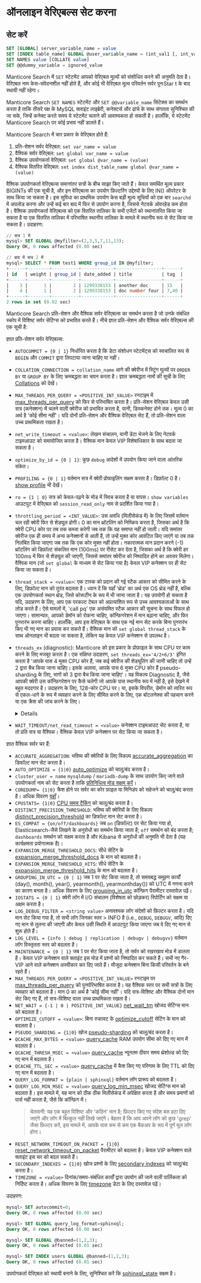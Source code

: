 # ऑनलाइन वेरिएबल्स सेट करना

## सेट करें
```sql
SET [GLOBAL] server_variable_name = value
SET [INDEX table_name] GLOBAL @user_variable_name = (int_val1 [, int_val2, ...])
SET NAMES value [COLLATE value]
SET @@dummy_variable = ignored_value
```

Manticore Search में `SET` स्टेटमेंट आपको वेरिएबल मूल्यों को संशोधित करने की अनुमति देता है। वेरिएबल नाम केस-संवेदनशील नहीं होते हैं, और कोई भी वेरिएबल मूल्य परिवर्तन सर्वर पुनःStar t के बाद स्थायी नहीं रहेगा।

Manticore Search `SET NAMES` स्टेटमेंट और `SET @@variable_name` सिंटेक्स का समर्थन करता है ताकि तीसरे पक्ष के MySQL क्लाइंट लाइब्रेरी, कनेक्टर्स और ढांचे के साथ संगतता सुनिश्चित की जा सके, जिन्हें कनेक्ट करते समय ये स्टेटमेंट चलाने की आवश्यकता हो सकती है। हालाँकि, ये स्टेटमेंट Manticore Search पर कोई प्रभाव नहीं डालते हैं।

Manticore Search में चार प्रकार के वेरिएबल होते हैं:

1.  प्रति-सेशन सर्वर वेरिएबल: `set var_name = value`
2.  वैश्विक सर्वर वेरिएबल: `set global var_name = value`
3.  वैश्विक उपयोगकर्ता वेरिएबल: `set global @var_name = (value)`
4.  वैश्विक वितरित वेरिएबल: `set index dist_table_name global @var_name = (value)`

वैश्विक उपयोगकर्ता वेरिएबल्स समानांतर सत्रों के बीच साझा किए जाते हैं। केवल समर्थित मूल्य प्रकार BIGINTs की एक सूची है, और इन वेरिएबल्स का उपयोग फ़िल्टरिंग उद्देश्यों के लिए IN() ऑपरेटर के साथ किया जा सकता है। इस सुविधा का प्राथमिक उपयोग केस बड़ी मूल्य सूचियों को एक बार `searchd` में अपलोड करना और उन्हें कई बार बाद में फिर से उपयोग करना है, जिससे नेटवर्क ओवरहेड कम होता है। वैश्विक उपयोगकर्ता वेरिएबल्स को एक वितरित तालिका के सभी एजेंटों को स्थानांतरित किया जा सकता है या एक वितरित तालिका में परिभाषित स्थानीय तालिका के मामले में स्थानीय रूप से सेट किया जा सकता है। उदाहरण:

```sql
// सत्र 1 में
mysql> SET GLOBAL @myfilter=(2,3,5,7,11,13);
Query OK, 0 rows affected (0.00 sec)

// बाद में सत्र 2 में
mysql> SELECT * FROM test1 WHERE group_id IN @myfilter;
+------+--------+----------+------------+-----------------+------+
| id   | weight | group_id | date_added | title           | tag  |
+------+--------+----------+------------+-----------------+------+
|    3 |      1 |        2 | 1299338153 | another doc     | 15   |
|    4 |      1 |        2 | 1299338153 | doc number four | 7,40 |
+------+--------+----------+------------+-----------------+------+
2 rows in set (0.02 sec)
```

Manticore Search प्रति-सेशन और वैश्विक सर्वर वेरिएबल्स का समर्थन करता है जो उनके संबंधित स्कोप में विशिष्ट सर्वर सेटिंग्स को प्रभावित करते हैं। नीचे ज्ञात प्रति-सेशन और वैश्विक सर्वर वेरिएबल्स की एक सूची है:

ज्ञात प्रति-सेशन सर्वर वेरिएबल्स:

* `AUTOCOMMIT = {0 | 1}` निर्धारित करता है कि डेटा संशोधन स्टेटमेंट्स को स्वचालित रूप से `BEGIN` और `COMMIT` द्वारा लिपटाया जाना चाहिए या नहीं।
* `COLLATION_CONNECTION = collation_name` आगे की क्वेरीज में स्ट्रिंग मूल्यों पर `ORDER BY` या `GROUP BY` के लिए क्रमबद्धता का चयन करता है। ज्ञात क्रमबद्धता नामों की सूची के लिए [Collations](../Searching/Collations.md) को देखें।
* `MAX_THREADS_PER_QUERY = <POSITIVE_INT_VALUE>` रनटाइम में [max_threads_per_query](../Server_settings/Searchd.md#max_threads_per_query) को फिर से परिभाषित करता है। प्रति-सेशन वेरिएबल केवल उसी सत्र (कनेक्शन) में चलने वाली क्वेरीज को प्रभावित करता है, यानी, डिस्कनेक्ट होने तक। मूल्य 0 का अर्थ है 'कोई सीमा नहीं'। यदि दोनों प्रति-सेशन और वैश्विक वेरिएबल सेट हैं, तो प्रति-सेशन वाला उच्च प्राथमिकता रखता है।
* `net_write_timeout = <value>`: लेखन संचालन, यानी डेटा भेजने के लिए नेटवर्क टाइमआउट को समायोजित करता है। वैश्विक मान केवल VIP विशेषाधिकार के साथ बदला जा सकता है।
* `optimize_by_id = {0 | 1}`: कुछ `debug` आदेशों में उपयोग किया जाने वाला आंतरिक संकेत।
* `PROFILING = {0 | 1}` वर्तमान सत्र में क्वेरी प्रोफाइलिंग सक्षम करता है। डिफ़ॉल्ट 0 है। [show profile](../Node_info_and_management/Profiling/Query_profile.md) भी देखें।
* `ro = {1 | 0}` सत्र को केवल-पढ़ने के मोड में स्विच करता है या वापस। `show variables` आउटपुट में वेरिएबल को `session_read_only` नाम से प्रदर्शित किया गया है।
* `throttling_period = <INT_VALUE>`: उस अवधि (मिलीसेकंड में) के लिए जिसमें वर्तमान चल रही क्वेरी फिर से शेड्यूल होगी। 0 का मान थ्रॉटलिंग को निष्क्रिय करता है, जिसका अर्थ है कि क्वेरी CPU कोर पर तब तक कब्जा करेगी जब तक कि यह समाप्त नहीं हो जाती। यदि समांतर क्वेरीज एक ही समय में अन्य कनेक्शनों से आती हैं, तो उन्हें मुक्त कोर आवंटित किए जाएंगे या तब तक निलंबित किया जाएगा जब तक कि एक कोर मुक्त नहीं होता। नकारात्मक मान प्रदान करने (-1) थ्रॉटलिंग को डिफ़ॉल्ट संकलित मान (100ms) पर रीसेट कर देता है, जिसका अर्थ है कि क्वेरी हर 100ms में फिर से शेड्यूल की जाएगी, जिससे समांतर क्वेरीज को निष्पादित होने का अवसर मिलेगा। वैश्विक मान (जो `set global` के माध्यम से सेट किया गया है) केवल VIP कनेक्शन पर ही सेट किया जा सकता है।
* `thread_stack = <value>`: एक टास्क को प्रदान की गई स्टैक आकार को सीमित करने के लिए, डिफ़ॉल्ट मान को तुरंत बदलता है। ध्यान दें कि यहाँ 'थ्रेड' का अर्थ एक OS थ्रेड नहीं है, बल्कि एक उपयोगकर्ता स्थान थ्रेड, जिसे कोरूटीन के रूप में भी जाना जाता है। यह उपयोगी हो सकता है यदि, उदाहरण के लिए, आप एक परकल्ट टेबल को अप्रत्याशित रूप से उच्च आवश्यकताओं के साथ लोड करते हैं। ऐसे मामलों में, 'call pq' एक असंयमित स्टैक आकार की सूचना के साथ विफल हो जाएगा। सामान्यतः, आपको डेमॉन को रोकना चाहिए, कॉन्फ़िगरेशन में मान बढ़ाना चाहिए, और फिर पुनरारंभ करना चाहिए। हालाँकि, आप इस वेरिएबल के साथ एक नई मान सेट करके बिना पुनरारंभ किए भी नए मान का प्रयास कर सकते हैं। वैश्विक मान को `set global thread_stack` के साथ ऑनलाइन भी बदला जा सकता है, लेकिन यह केवल VIP कनेक्शन से उपलब्ध है।
* `threads_ex` (diagnostic): Manticore को इस प्रकार के प्रोफ़ाइल के साथ CPU पर काम करने के लिए मजबूर करता है। एक संक्षिप्त उदाहरण, `set threads_ex='4/2+6/3'` इंगित करता है 'आपके पास 4 मुक्त CPU कोर हैं, जब कई क्वेरीज की शेड्यूलिंग की जानी चाहिए तो उन्हें 2 द्वारा बैच किया जाना चाहिए। इसके अलावा, आपके पास 6 मुफ्त CPU कोर हैं pseudo-sharding के लिए, भागों को 3 द्वारा बैच किया जाना चाहिए'। यह विकल्प Diagnostic है, जैसे आपकी क्वेरी उस कॉन्फ़िगरेशन पर कैसे चलेगी जो आपके पास स्थानीय रूप में नहीं है, इसे देखने में बहुत मददगार है। उदाहरण के लिए, 128-कोर CPU पर। या, इसके विपरीत, डेमॉन को त्वरित रूप से एकल-धागे के रूप में व्यवहार करने के लिए सीमित करने के लिए, एक बॉटलनेक्स की पहचान करने या एक क्रैश की जांच करने के लिए।

  <details>
	डिफॉल्ट के तौर पर, मैन्टिकोर एक थ्रेड पूल शुरू करता है जिसमें CPU कोर की एक गणना की गई संख्या होती है। सभी सामान्य कार्य तब इस थ्रेड पूल में वितरित किए जाते हैं ताकि CPU उपयोग क्षमता अधिकतम हो सके। उदाहरण के लिए, जब एक रियल-टाइम टेबल में कई डिस्क_chunks होते हैं, तो खोज CPU कोरों पर समानांतर किया जाएगा। इसी तरह, एक एकल पूर्ण-त Texto खोज के लिए एकल इंडेक्स पर, डेमन खोज निष्पादन को समानांतर में अनुकूलित करने का प्रयास करेगा, इसे "pseudo-sharding" तकनीक के रूप में संदर्भित किया जाता है। ये दोनों विशेषताएँ कुल CPU कोरों की संख्या और उपलब्ध मुक्त कोरों की संख्या पर भारी निर्भर करती हैं।

	यह दृष्टिकोण प्रदर्शन में सुधार करता है लेकिन घटना जांच को और मुश्किल बना सकता है। उदाहरण के लिए, एक क्वेरी जो `COUNT(*)` कर रही है, एक अनुमानित परिणाम (जैसे, 100 से अधिक मेल) वापस कर सकती है, और उसी क्वेरी के एक बाद के निष्पादन में एक सटीक परिणाम मिल सकता है (जैसे, ठीक 120 मेल)। यह भिन्नता उपलब्ध कोरों पर निर्भर करती है, लेकिन चूंकि यह कारक अप्रत्याशित है, यह आमतौर पर गैर-प्रतिकृति परिणामों की ओर ले जाती है। हालांकि यह सामान्यतः स्वीकार्य है, लेकिन कभी-कभी यह एक समस्या पैदा कर सकता है। `threads_ex` विकल्प एक इच्छित CPU कोर कॉन्फ़िगरेशन निर्दिष्ट करता है, जिससे इस कॉन्फ़िगरेशन के साथ क्वेरियाँ पुन: उत्पन्न हो सकती हैं।

	`threads_ex` मानक कार्यों और pseudo-sharding के लिए CPU टेम्पलेट सेट करता है, क्योंकि pseudo-sharding मानक समानांतरकरण प्रक्रिया का एक हिस्सा हो सकता है। उदाहरण के लिए, यदि कई डिस्क_chunks हैं, तो उन्हें समानांतर में क्वेरी किया जाएगा, लेकिन प्रत्येक को pseudo-sharding का उपयोग करके आगे और समानांतरित किया जा सकता है। इस प्रकार, इस स्थिति को प्रभावी ढंग से प्रबंधित करने के लिए, आपको प्रत्येक कार्य प्रकार के लिए कुछ टेम्पलेट की आवश्यकता है।

	एक टेम्पलेट एक स्ट्रिंग है जैसे `10/3`, जहाँ 10 समवर्तीता को दर्शाता है और 3 बैच का आकार दर्शाता है। यदि समवर्तीता 0 है, तो डिफॉल्ट समवर्तीता का उपयोग किया जाएगा। यदि बैच का आकार 0 है, तो डिफॉल्ट तुच्छ टेम्पलेट का उपयोग किया जाएगा। किसी भी शून्य मान को छोड़ दिया जा सकता है या `*` से बदला जा सकता है। डिफॉल्ट (तुच्छ) टेम्पलेट को `''` के रूप में वर्णित किया जा सकता है, और `*/*`, `0/0`, `0/`, `*/`, `/0`, `*`, आदि के रूप में भी। इसका मतलब है कि डेमन बिना किसी विशेष बैचिंग सीमाओं के सभी उपलब्ध CPU कोरों का उपयोग करता है।

	एक तुच्छ टेम्पलेट जिसमें 20 थ्रेड होते हैं, उसे `20/*`, `20/0`, `20/`, या बस `20` के रूप में व्यक्त किया जा सकता है। 2 के बैच के आकार के साथ एक राउंड-रॉबिन टेम्पलेट `*/2`, `0/2`, या बस `/2` है। 20 थ्रेड और 3 के बैच के आकार के साथ एक राउंड-रॉबिन डिस्पैचर `20/3` है।

	`threads_ex` बुनियादी कार्यों और pseudo-sharding के लिए एक टेम्पलेट है, जिसे `+` से अलग किया गया है, जैसे:

	* `30+3` - 30 थ्रेड का एक तुच्छ आधार + 3 थ्रेड का तुच्छ pseudo-sharding
	* `+/2` - एक तुच्छ आधार + डिफॉल्ट थ्रेड के साथ राउंड-रॉबिन pseudo-sharding और बैच=2
	* `10` - 10 थ्रेड का एक तुच्छ आधार + डिफॉल्ट तुच्छ pseudo-sharding
	* `/1+10` - डिफॉल्ट थ्रेड के साथ एक राउंड-रॉबिन आधार और बैच=1 + 10 थ्रेड के साथ तुच्छ pseudo-sharding
	* `4/2+2/1` - 4 थ्रेड और बैच=2 के साथ एक राउंड-रॉबिन आधार + 2 थ्रेड और बैच=1 के साथ राउंड-रॉबिन pseudo-sharding
	* `1+1` - सबसे सुनिश्चित मामला। ठीक 1 थ्रेड + 1 pseudo-shard, यानी, बिल्कुल कोई समानांतरकरण नहीं। इस सेटिंग के साथ, आप उस ही समस्या क्वेरी को पुनरुत्पादित रूप से दोहरा सकते हैं और व्यवहार विवरणों की जांच कर सकते हैं। इसके अलावा, यदि आप `throttling_period=0` सेट करते हैं, तो आपकी क्वेरी वर्तमान थ्रेड पर 'चिपक' जाएगी और निष्पादन के दौरान कभी भी पुनर्निर्धारित नहीं होगी, जो समस्या निवारण के लिए एक आदर्श वातावरण बनाता है।

	विकल्प को बाहरी रूप से एक वातावरणीय चर `MANTICORE_THREADS_EX` के रूप में वैश्विक रूप से सेट किया जा सकता है, जैसे:

	```bash
	export MANTICORE_THREADS_EX=8
	export MANTICORE_THREADS_EX='16+8/2'
  ```

  या, MySQL CLI के माध्यम से, जैसे:
  ```sql
  SET threads_ex='16';
	SET GLOBAL threads_ex='/2';
  ```

  या, एक क्वेरी पैरामीटर के रूप में, जैसे:
  ```sql
  SELECT ... OPTION threads_ex='1+1';
  ```

  `threads_ex` कॉन्फ़िगरेशन एक पदानुक्रम का पालन करता है: पहले वातावरणीय चर, फिर वैश्विक चर, और अंततः, क्वेरी विकल्प, विशेष सेटिंग्स को सामान्य सेटिंग्स को अधिलेखित करने की अनुमति देती है।

  </details>
* `WAIT_TIMEOUT/net_read_timeout = <value>` कनेक्शन टाइमआउट सेट करता है, या तो प्रति सत्र या वैश्विक। वैश्विक केवल VIP कनेक्शन पर सेट किया जा सकता है।

ज्ञात वैश्विक सर्वर चर हैं:

* `ACCURATE_AGGREGATION`: भविष्य की क्वेरियों के लिए विकल्प [accurate_aggregation](../Searching/Options.md#accurate_aggregation) का डिफॉल्ट मान सेट करता है।
* `AUTO_OPTIMIZE = {1|0}` [auto_optimize](../Server_settings/Searchd.md#auto_optimize) को चालू/बंद करता है।
* `cluster_user = name` `mysqldump` / `mariadb-dump` के साथ उपयोग किए जाने वाले उपयोगकर्ता नाम को सेट करता है ताकि [प्रतिनिधित्व मोड सक्षम करें](../Securing_and_compacting_a_table/Backup_and_restore.md#Backup-and-restore-with-mysqldump)।
* `COREDUMP= {1|0}` क्रैश होने पर सर्वर का कोर फ़ाइल या मिनिडंप को सहेजने को चालू/बंद करता है। अधिक विवरण [यहाँ](../Starting_the_server/Manually.md#searchd-command-line-options)।
* `CPUSTATS= {1|0}` [CPU समय ट्रैकिंग](../Starting_the_server/Manually.md#searchd-command-line-options) को चालू/बंद करता है।
* `DISTINCT_PRECISION_THRESHOLD`: भविष्य की क्वेरियों के लिए विकल्प [distinct_precision_threshold](../Searching/Options.md#distinct_precision_threshold) का डिफॉल्ट मान सेट करता है।
* `ES_COMPAT = {on/off/dashboards}` जब `on` (डिफॉल्ट) पर सेट किया गया हो, Elasticsearch-जैसे लिखने के अनुरोधों का समर्थन किया जाता है; `off` समर्थन को बंद करता है; `dashboards` समर्थन को सक्षम करता है और Kibana से अनुरोधों की अनुमति भी देता है (यह कार्यक्षमता प्रयोगात्मक है)।
* `EXPANSION_MERGE_THRESHOLD_DOCS`: सीधे सेटिंग के [expansion_merge_threshold_docs](Server_settings/Searchd.md#expansion_merge_threshold_docs) के मान को बदलता है।
* `EXPANSION_MERGE_THRESHOLD_HITS`: सीधे सेटिंग के [expansion_merge_threshold_hits](Server_settings/Searchd.md#expansion_merge_threshold_hits) के मान को बदलता है।
* `GROUPING_IN_UTC = {0 | 1}` जब 1 पर सेट किया जाता है, तो समयबद्ध समूहण कार्यों (day(), month(), year(), yearmonth(), yearmonthday()) को UTC में गणना करने का कारण बनता है। अधिक विवरण के लिए [grouping_in_utc](../Server_settings/Searchd.md) कॉन्फ़िग पैरामीटर दस्तावेज़ पढ़ें।
* `IOSTATS = {0 | 1}` क्वेरी लॉग में I/O संचालन (विशेषता को छोड़कर) रिपोर्टिंग को सक्षम या अक्षम करता है।
* `LOG_DEBUG_FILTER = <string value>` अनावश्यक लॉग संदेशों को फ़िल्टर करता है। यदि मान सेट किया गया है, तो सभी लॉग जिनका स्तर > INFO है (i.e., `DEBUG`, `DEBUGV`, आदि) दिए गए मान से तुलना की जाएगी और केवल उसी स्थिति में आउटपुट किया जाएगा जब वे दिए गए मान से शुरू होते हैं।
* `LOG_LEVEL = {info | debug | replication | debugv | debugvv}` वर्तमान लॉग विस्तृतता स्तर को बदलता है।
* `MAINTENANCE = {0 | 1}` जब 1 पर सेट किया जाता है, तो सर्वर को रखरखाव मोड में डालता है। केवल VIP कनेक्शन वाले क्लाइंट इस मोड में प्रश्नों को निष्पादित कर सकते हैं। सभी नए गैर-VIP आने वाले कनेक्शन अस्वीकार कर दिए जाते हैं। मौजूदा कनेक्शन बिना किसी परिवर्तन के बने रहते हैं।
* `MAX_THREADS_PER_QUERY = <POSITIVE_INT_VALUE>` रनटाइम पर [max_threads_per_query](../Server_settings/Searchd.md#max_threads_per_query) को पुनर्परिभाषित करता है। यह वैश्विक स्तर पर सभी सत्रों के लिए व्यवहार को बदलता है। मान 0 का अर्थ है 'कोई सीमा नहीं'। यदि सत्र-विशिष्ट और वैश्विक दोनों मान सेट किए गए हैं, तो सत्र-विशिष्ट वाला उच्च प्राथमिकता रखता है।
* `NET_WAIT = {-1 | 0 | POSITIVE_INT_VALUE}` [net_wait_tm](../Server_settings/Searchd.md#net_wait_tm) खोजद सेटिंग्स मान को बदलता है।
* `OPTIMIZE_CUTOFF = <value>`: बिना रुकावट के [optimize_cutoff](../Server_settings/Searchd.md#optimize_cutoff) सेटिंग के मान को बदलता है।
* `PSEUDO_SHARDING = {1|0}` खोज [pseudo-sharding](../Server_settings/Searchd.md#pseudo_sharding) को चालू/बंद करता है।
* `QCACHE_MAX_BYTES = <value>` [query_cache](../Searching/Query_cache.md) RAM उपयोग सीमा को दिए गए मान में बदलता है।
* `QCACHE_THRESH_MSEC = <value>` [query_cache](../Searching/Query_cache.md) न्यूनतम दीवार समय थ्रेशोल्ड को दिए गए मान में बदलता है।
* `QCACHE_TTL_SEC = <value>` [query_cache](../Searching/Query_cache.md) में कैश किए गए परिणाम के लिए TTL को दिए गए मान में बदलता है।
* `QUERY_LOG_FORMAT = {plain | sphinxql}` वर्तमान लॉग प्रारूप को बदलता है।
* `QUERY_LOG_MIN_MSEC = <value>` [query_log_min_msec](../Server_settings/Searchd.md#query_log_min_msec) खोजद सेटिंग्स मान को बदलता है। इस मामले में, यह मान को ठीक ठीक मिलीसेकंड में अपेक्षित करता है और समय प्रमाणों को पार्स नहीं करता है, जैसे कि कॉन्फ़िग में।
  > चेतावनी: यह एक बहुत विशिष्ट और 'कठिन' मान है; फ़िल्टर किए गए संदेश बस हटा दिए जाएंगे और लॉग में बिल्कुल नहीं लिखे जाएंगे। बेहतर है कि आप अपने लॉग को कुछ 'grep' जैसा फ़िल्टर करें, इस मामले में, आपके पास कम से कम एक बैकअप के रूप में पूर्ण मूल लॉग होगा।
* `RESET_NETWORK_TIMEOUT_ON_PACKET = {1|0}` [reset_network_timeout_on_packet](../Server_settings/Searchd.md#reset_network_timeout_on_packet) पैरामीटर को बदलता है। केवल VIP कनेक्शन वाले क्लाइंट इस चर को बदल सकते हैं।
* `SECONDARY_INDEXES = {1|0}` खोज प्रश्नों के लिए [secondary indexes](../Server_settings/Searchd.md#secondary_indexes) को चालू/बंद करता है।
* `TIMEZONE = <value>` दिनांक/समय-संबंधित कार्यों द्वारा उपयोग की जाने वाली पार्लिकता को निर्दिष्ट करता है। अधिक विवरण के लिए [timezone](../Server_settings/Searchd.md) डेटा के लिए दस्तावेज़ पढ़ें।

उदाहरण:

```sql
mysql> SET autocommit=0;
Query OK, 0 rows affected (0.00 sec)

mysql> SET GLOBAL query_log_format=sphinxql;
Query OK, 0 rows affected (0.00 sec)

mysql> SET GLOBAL @banned=(1,2,3);
Query OK, 0 rows affected (0.01 sec)

mysql> SET INDEX users GLOBAL @banned=(1,2,3);
Query OK, 0 rows affected (0.01 sec)
```

उपयोगकर्ता वेरिएबल को स्थायी बनाने के लिए, सुनिश्चित करें कि [sphinxql_state](../Server_settings/Searchd.md#sphinxql_state) सक्षम है।
<!-- proofread -->

